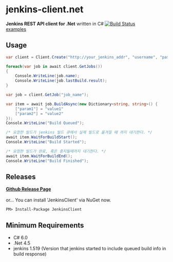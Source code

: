 jenkins-client.net
====

__Jenkins REST API client for .Net__  written in C# [![Build Status](http://52.34.187.152:8080/job/JenkinsClient/badge/icon)](http://52.34.187.152:8080/job/JenkinsClient/)
<br>
[examples](https://github.com/pjc0247/jenkins-client.net/tree/master/src/examples/Example)

Usage
----
```c#
var client = Client.Create("http://your_jenkins_addr", "username", "password");

foreach(var job in await client.GetJobs())
{
    Console.WriteLine(job.name);
    Console.WriteLine(job.lastBuild.result);
}
```

```c#
var job = client.GetJob("job_name");

var item = await job.BuildAsync(new Dictionary<string, string>() {
    ["param1"] = "value1"
    ["param2"] = "value2"
});
Console.WriteLine("Build Queued");

/* 요청한 빌드가 jenkins 빌드 큐에서 실제 빌드로 옮겨질 때 까지 대기한다. */
await item.WaitForBuildStart();
Console.WriteLine("Build Started");

/* 요청한 빌드가 완료, 혹은 중지될때까지 대기한다. */
await item.WaitForBuildEnd();
Console.WriteLine("Build Finished");
```

Releases
----
__[Github Release Page](https://github.com/pjc0247/jenkins-client.net/releases)__<br><br>
or... You can install 'JenkinsClient' via NuGet now.
```
PM> Install-Package JenkinsClient
```

Minimum Requirements
----
* C# 6.0
* .Net 4.5
* jenkins 1.519 (Version that jenkins started to include queued build info in build response)
